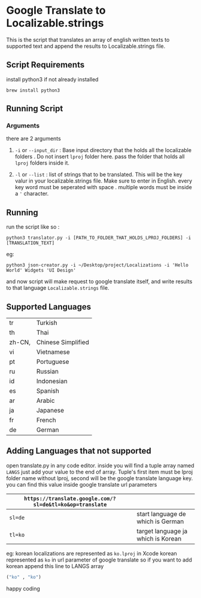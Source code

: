 # Google Translate to Localizable.strings

This is the script that translates an array of english written texts to supported text and append the results to Localizable.strings file.

## Script Requirements

install python3 if not already installed

```shell
brew install python3
```

## Running Script

### Arguments

there are 2 arguments

1. `-i` or `--input_dir` : Base input directory that the holds all the localizable folders . Do not insert `lproj` folder here. pass the folder that holds all `lproj` folders inside it.

2. `-l` or `--list` : list of strings that to be translated. This will be the key valur in your localizable.strings file. Make sure to enter in English. every key word must be seperated with space . multiple words must be inside a `'` character.

## Running

run the script like so :

```shell
python3 translator.py -i [PATH_TO_FOLDER_THAT_HOLDS_LPROJ_FOLDERS] -i [TRANSLATION_TEXT]
```

eg:

```shell
python3 json-creator.py -i ~/Desktop/project/Localizations -i 'Hello World' Widgets 'UI Design'
```

and now script will make request to google translate itself, and write results to that language `Localizable.strings` file.

## Supported Languages 

| | |
|-|-|
| tr | Turkish |
| th | Thai |
| zh-CN,| Chinese Simplified |
| vi | Vietnamese |
| pt | Portuguese |
| ru | Russian |
| id | Indonesian |
| es | Spanish |
| ar | Arabic |
| ja | Japanese |
| fr | French |
| de | German |

## Adding Languages that not supported

open translate.py in any code editor. inside you will find a tuple array named `LANGS` just add your value to the end of array. Tuple's first item must be lproj folder name without lproj, second will be the google translate language key. you can find this value inside google translate url parameters

| ```https://translate.google.com/?sl=de&tl=ko&op=translate``` | |
|-| - |
| `sl=de` | start language de which is German |
| `tl=ko` | target language ja which is Korean |

eg:
korean localizations are represented as `ko.lproj` in Xcode
korean represented as `ko` in url parameter of google translate
so if you want to add korean append this line to LANGS array

```python
("ko" , "ko")
```

happy coding

